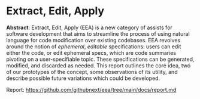 # Extract, Edit, Apply

**Abstract**: Extract, Edit, Apply (EEA) is a new category of assists for software development that aims to streamline the process of using natural language for code modification over existing codebases. EEA revolves around the notion of _ephemeral_, _editable_ specifications: users can edit either the code, or edit ephemeral specs, which are code summaries pivoting on a user-specifiable topic. These specifications can be generated, modified, and discarded as needed. This report outlines the core idea, two of our prototypes of the concept, some observations of its utility, and describe possible future variations which could be developed.

Report: https://github.com/githubnext/eea/tree/main/docs/report.md

